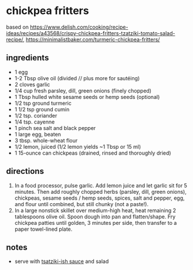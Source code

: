 # chickpea fritters
based on https://www.delish.com/cooking/recipe-ideas/recipes/a43568/crispy-chickpea-fritters-tzatziki-tomato-salad-recipe/, https://minimalistbaker.com/turmeric-chickpea-fritters/

## ingredients
- 1 egg
- 1-2 Tbsp olive oil (divided // plus more for sautéing)
- 2 cloves garlic
- 1/4 cup fresh parsley, dill, green onions (finely chopped)
- 1 Tbsp hulled white sesame seeds or hemp seeds (optional)
- 1/2 tsp ground turmeric
- 1 1/2 tsp ground cumin
- 1/2 tsp. coriander
- 1/4 tsp. cayenne
- 1 pinch sea salt and black pepper
- 1 large egg, beaten
- 3 tbsp. whole-wheat flour
- 1/2 lemon, juiced (1/2 lemon yields ~1 Tbsp or 15 ml)
- 1 15-ounce can chickpeas (drained, rinsed and thoroughly dried)

## directions
1. In a food processor, pulse garlic. Add lemon juice and let garlic sit for 5 minutes. Then add roughly chopped herbs (parsley, dill, green onions), chickpeas, sesame seeds / hemp seeds, spices, salt and pepper, egg, and flour until combined, but still chunky (not a paste!).
1. In a large nonstick skillet over medium-high heat, heat remaining 2 tablespoons olive oil. Spoon dough into pan and flatten/shape. Fry chickpea patties until golden, 3 minutes per side, then transfer to a paper towel-lined plate.

## notes
- serve with [tsatziki-ish sauce](./../sauce/tsatziki_ish_suace.md) and salad
